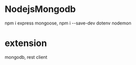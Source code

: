 # NodejsMongodb

npm i express mongoose,
npm i --save-dev dotenv nodemon

# extension
mongodb,
rest client

